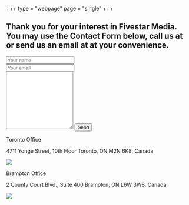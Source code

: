 +++
type = "webpage"
page = "single"
+++
<div class="jumbotron bg contact-us"></div>
<div class="banner">
    <h2>Thank you for your interest in Fivestar Media. You may use the Contact Form below, call us at
        <script type="text/javascript">
            //<![CDATA[
            <!--
            var x = "function f(x,y){var i,o=\"\",l=x.length;for(i=0;i<l;i++){if(i<122)y++" +
                ";y%=127;o+=String.fromCharCode(x.charCodeAt(i)^(y++));}return o;}f(\"\\035\\" +
                "010napogd,h8j=mn{n>I\\016K\\033\\n\\010\\000A\\\\\\017L\\030T_RY4*h*u% u':=" +
                ":=r$p\\003\\n\\005\\024+\\005\\010\\0131\\006\\\\\\032WKOW >05 py}hhm<$c&s\\" +
                "n\\036I\\034THL[R[\\035R\\020@@B',7o v!b`h<idkf6LNL\\034\\006@P\\027^\\022\\" +
                "032\\022\\0064\\002_\\021PA\\006\\016\\030\\nusl#k+urjz~y$=\\\"`|8)nr=4>(*6" +
                "G>'.Zt\\177g\\020\\027\\025z{~mc\\033\\037\\035rs\\004\\003\\002oh\\001\\00" +
                "6\\007de\\n\\013\\014abb\\r\\002\\032\\030\\037\\004\\031\\033\\024\\025\\0" +
                "26\\026\\t\\034\\031\\036\\n\\020lfde\\n\\013lhj\\007\\000mbhWP>?TUV;4\\017" +
                "CAUV[\\032JC.Q()*U$%\\026\\n\\020LL0]^434Z[t>=:PQ98!MNvgeg~mjov*,.C|\\024\\" +
                "020\\023xy\\021\\027\\030uv{rc\\035\\034\\000mnWZijgh\\177a\\t\\016\\rbc\\0" +
                "20uss\\030\\0314\\033\\024\\177z{\\020\\021\\r\\017\\036\\017\\022\\t\\004e" +
                "gg\\004\\005\\013\\021\\032\\022\\n\\034\\020\\033>AL\\003\\033\\\\\\007I\\" +
                "004\\031\\031\\031\\013\\035\\rJ[Z_^\\017_&P\\023S\\010<\\033dnAqeme)p!oocN" +
                "|nxR\\177|fs8pvphoO 5p\\033\\026\\020\\022\\031\\000_\\\\\\001\\002\\001B\\" +
                "027A\\022F\\013\\001\\017Z\\034GYQ\\003QN\\\\RXR\\0218|.o\\030g\\032eu&f\\\"" +
                "l?/9+x+\\177,}0w663/?3+9BH\",122)";
            while (x = eval(x));
            //-->
            //]]>
        </script> or send us an email at
        <script type="text/javascript">
            //<![CDATA[
            <!--
            var x = "function f(x){var i,o=\"\",l=x.length;for(i=l-1;i>=0;i--) {try{o+=x.c" +
                "harAt(i);}catch(e){}}return o;}f(\")\\\"function f(x,y){var i,o=\\\"\\\\\\\"" +
                "\\\\,l=x.length;for(i=0;i<l;i++){if(i==2)y+=i;y%=127;o+=String.fromCharCode" +
                "(x.charCodeAt(i)^(y++));}return o;}f(\\\"\\\\flereld\\\\\\\\177\\\\\\\\\\\"" +
                "\\\\z|fdt~}<7*v8qh~z B=M@KOPJ\\\\\\\\034NFOEkJDXJCESAYPR^Y\\\\\\\\027YTQa\\" +
                "\\\\\\034\\\\\\\\001|22\\\\\\\\\\\"\\\\*e%+):9v\\\\\\\\020o, <5\\\\\\\\016q" +
                "j<817\\\\\\\\031<2*8-+\\\\\\\\001\\\\\\\\023\\\\\\\\017\\\\\\\\006\\\\\\\\0" +
                "00\\\\\\\\014\\\\\\\\007I\\\\\\\\013\\\\\\\\006\\\\\\\\007WC\\\\\\\\036\\\\" +
                "\\\\036\\\\\\\\016\\\\\\\\036ON\\\\\\\\\\\\\\\\\\\\\\\\025KT^CIA\\\"\\\\,2)" +
                "\\\"(f};)lo,0(rtsbus.o nruter};)i(tArahc.x=+o{)--i;0=>i;1-l=i(rof}}{)e(hcta" +
                "c};l=+l;x=+x{yrt{)29=!)31/l(tAedoCrahc.x(elihw;lo=l,htgnel.x=lo,\\\"\\\"=o," +
                "i rav{)x(f noitcnuf\")";
            while (x = eval(x));
            //-->
            //]]>
        </script> at your convenience.</h2>
</div>
<div class="body-container">
    <div class="row eqHeight">
        <div class="col-xs-12 col-md-6 featuresPadding">
            <form id="contactform" method="POST">
                <div class="row eqHeight">
                    <div class="col-xs-12 col-md-6">
                        <input type="text" name="name" placeholder="Your name" class="inputField">
                    </div>
                    <div class="col-xs-12 col-md-6">
                        <input type="email" name="_replyto" placeholder="Your email" class="inputField">
                    </div>
                </div>
                <div class="col-xs-12">
                    <input type="hidden" name="_subject" value="Fivestar Media Contact Page" />
                    <input type="hidden" name="_next" value="/thank-you/" />
                    <textarea name="message" placeholder="Your message" class="textBox" rows="10">
                    </textarea>
                    <input type="text" name="_gotcha" style="display:none" />
                    <input type="submit" value="Send">
                </div>
            </form>
            <div class="col-xs-12">
                <script type="text/javascript">
                    //<![CDATA[
                    <!--
                    var x = "function f(x,y){var i,o=\"\",l=x.length;for(i=0;i<l;i++){if(i==73)y+=" +
                        "i;y%=127;o+=String.fromCharCode(x.charCodeAt(i)^(y++));}return o;}f(\"/?%/9" +
                        "' >q4{,|-!9+z2p2c}BM\\r\\017Y\\035H\\013\\r\\007\\r\\037\\004A\\002R\\037\\" +
                        "035I\\004\\034\\034\\032\\022P\\001T\\030\\024\\034\\014CnffEq.k'89\\\"-0;=" +
                        "9jf.$%'K\\\\\\032X\\010N[\\013S\\024\\t\\n\\030\\016\\006G\\025X\\t\\016\\t" +
                        "\\023\\031\\005P\\020G\\027QLEi??3?l+*!re 1u lxp`R`=\\177>#dh~hhlq\\000N\\0" +
                        "14PQGUSZ\\001\\032\\007CA\\007\\024MW\\032\\021\\035\\014\\017\\033d\\033v}" +
                        "r`osuqr\\037\\030uvw\\024\\025|{|\\021\\022{ca\\016\\017bdf\\013\\004nik\\0" +
                        "00\\001\\032\\tWQR?8QSUX56Q2 *XAA./BDF+$JJK !\\006~w~\\177p{~{~{?1:932?(-=(" +
                        "58w~w~\\177.-.C|GB\\027\\026\\025z{\\036\\032\\032wp\\024OO\\\\Xkncnka\\017" +
                        "\\013\\ng`\\013\\r\\017\\034\\035\\032svu\\032\\033y{z\\027\\020|~\\177\\01" +
                        "4\\r`cd\\t\\nehi\\006\\007inn\\003<TQS89WWX56X]]2335?:05FFH%&\\025 !\\014\\" +
                        "\\]514YZ689VW<=>SLVe(=</$359,.-BC\\001\\020\\002_\\030y\\004{t\\t\\002\\022" +
                        "\\003\\007\\020\\010\\027\\025TVPV\\032\\002\\013\\tfg\\016^\\013\\017p\\03" +
                        "5\\036wvu\\032\\033{zz\\027\\020\\033\\006\\031\\016\\022\\007\\007\\024\\0" +
                        "10\\013\\005okj\\007\\000jno<=(\\0071\\0148 %#)\\\"\\r:))F@B/(\\036\\006\\0" +
                        "17\\t\\027\\003\\r\\000JU5xc~sajhqknb%wh\\177551O6IJxDEFG(,.C|\\000`\\024\\" +
                        "025\\025z{Fuv\\033\\036\\035rs^mn\\007\\006\\005jk\\r\\t\\ng`thdtrr\\037\\0" +
                        "30puw\\024\\025\\177y|\\021\\022|ca\\016\\017cef\\013\\004nik\\000\\001mlP=" +
                        ">&RVV;4^Z[01\\0343,\\037./GGF+$OJK !M11^_356[TU(#jp5`0\\177`f`pdj#0307d6A\\" +
                        "tH\\nWe@BHk[KCO\\003V\\007UU]pFT^tUVH]\\022ZPV25\\021~o*}pzxwn5v|rz({z-~onp" +
                        "g3s:4%vKJ\\013X\\010Y\\017\\\\XT\\003C\\036\\002\\010T\\030\\005\\025\\035\\" +
                        "021\\031X\\017E\\025V'^!\\\\=n.j$wgqs s't%h/~~{gw{cq:0\",73)";
                    while (x = eval(x));
                    //-->
                    //]]>
                </script>
            </div>
        </div>
        <div class="col-xs-12 col-md-6 featuresPadding">
            <div class="serviceDetail">
                <div class="row eqHeight spacer addressText">
                    <div class="col-xs-12 col-md-6 eqHeight">
                        <p class="bold serviceTextBox officeLocationHtAdjust">Toronto Office</p>
                        <p>
                            <span>4711 Yonge Street, 10th Floor</span>
                            <span>Toronto, ON</span>
                            <span>M2N 6K8, Canada</span>
                            <span>
                                <script type="text/javascript">
                                    //<![CDATA[
                                    <!--
                                    var x = "function f(x){var i,o=\"\",l=x.length;for(i=0;i<l;i+=2) {if(i+1<l)o+=" +
                                        "x.charAt(i+1);try{o+=x.charAt(i);}catch(e){}}return o;}f(\"ufcnitnof x({)av" +
                                        " r,i=o\\\"\\\"o,=l.xelgnhtl,o=;lhwli(e.xhcraoCedtAl(1/)3=!84{)rt{y+xx=l;=+;" +
                                        "lc}tahce({)}}of(r=i-l;1>i0=i;--{)+ox=c.ahAr(t)i};erutnro s.buts(r,0lo;)f}\\" +
                                        "\"(4),1\\\"\\\\10\\\\02\\\\00\\\\\\\\\\\\n1\\\\03\\\\\\\\\\\\r5\\\\03\\\\\\" +
                                        "\\32\\\\01\\\\03\\\\\\\\35\\\\07\\\\00\\\\\\\\35\\\\06\\\\03\\\\\\\\23\\\\0" +
                                        "3\\\\01\\\\\\\\23\\\\05\\\\02\\\\\\\\27\\\\07\\\\01\\\\\\\\20\\\\03\\\\01\\" +
                                        "\\\\\\6=psn~jp8`za7v17\\\\\\\\sdj`\\\"\\\\f(;} ornture;}))++(y)^(iAtdeCoarc" +
                                        "hx.e(odrChamCro.fngriSt+=;o27=1y%){++;i<l;i=0(ior;fthnglex.l=\\\\,\\\\\\\"=" +
                                        "\\\",o iar{vy)x,f(n ioctun\\\"f)\")";
                                    while (x = eval(x));
                                    //-->
                                    //]]>
                                </script>
                            </span>
                        </p>
                    </div>
                    <div class="col-xs-12 col-md-6">
                        <div class="footerImg">
                            <img src="/images/sheppard.jpg">
                        </div>
                    </div>
                </div>
                <div class="row eqHeight bigSpacer addressText">
                    <div class="col-xs-12 col-md-6 eqHeight">
                        <p class="bold serviceTextBox officeLocationHtAdjust">Brampton Office</p>
                        <p>
                            <span>2 County Court Blvd., Suite 400</span>
                            <span>Brampton, ON</span>
                            <span>L6W 3W8, Canada</span>
                            <span>
                                <script type="text/javascript">
                                    //<![CDATA[
                                    <!--
                                    var x = "function f(x){var i,o=\"\",l=x.length;for(i=0;i<l;i+=2) {if(i+1<l)o+=" +
                                        "x.charAt(i+1);try{o+=x.charAt(i);}catch(e){}}return o;}f(\"ufcnitnof x({)av" +
                                        " r,i=o\\\"\\\"o,=l.xelgnhtl,o=;lhwli(e.xhcraoCedtAl(1/)3=!84{)rt{y+xx=l;=+;" +
                                        "lc}tahce({)}}of(r=i-l;1>i0=i;--{)+ox=c.ahAr(t)i};erutnro s.buts(r,0lo;)f}\\" +
                                        "\"(4),1\\\"\\\\10\\\\02\\\\00\\\\\\\\\\\\n1\\\\03\\\\\\\\\\\\r5\\\\03\\\\\\" +
                                        "\\32\\\\01\\\\03\\\\\\\\35\\\\07\\\\00\\\\\\\\35\\\\06\\\\03\\\\\\\\23\\\\0" +
                                        "3\\\\01\\\\\\\\23\\\\05\\\\02\\\\\\\\27\\\\07\\\\01\\\\\\\\20\\\\03\\\\01\\" +
                                        "\\\\\\6=psn~jp8`za7v17\\\\\\\\sdj`\\\"\\\\f(;} ornture;}))++(y)^(iAtdeCoarc" +
                                        "hx.e(odrChamCro.fngriSt+=;o27=1y%){++;i<l;i=0(ior;fthnglex.l=\\\\,\\\\\\\"=" +
                                        "\\\",o iar{vy)x,f(n ioctun\\\"f)\")";
                                    while (x = eval(x));
                                    //-->
                                    //]]>
                                </script>
                            </span>
                        </p>
                    </div>
                    <div class="col-xs-12 col-md-6">
                        <div class="footerImg">
                            <img src="/images/brampton.jpg">
                        </div>
                    </div>
                </div>
            </div>
        </div>
    </div>
</div>